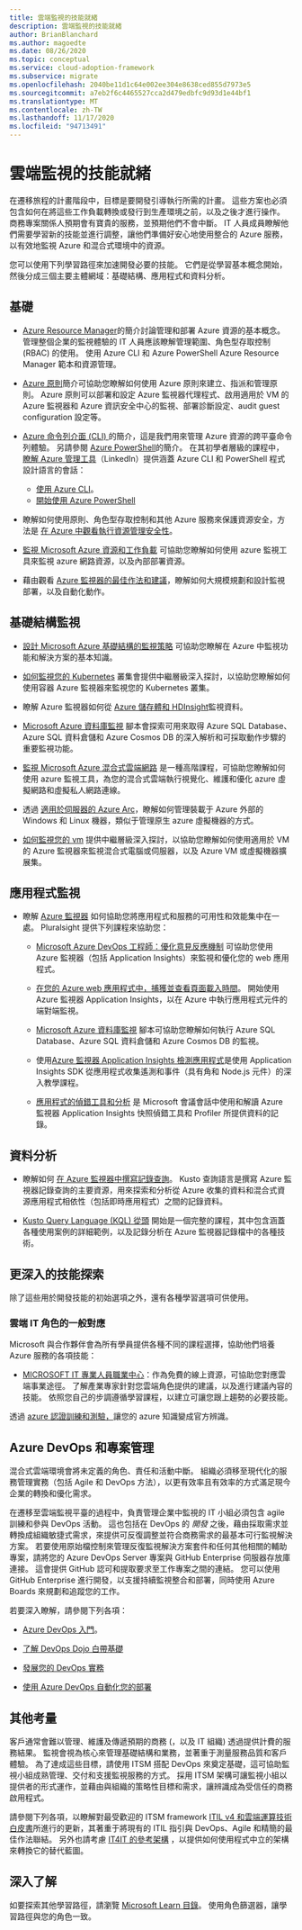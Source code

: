 ```yaml
---
title: 雲端監視的技能就緒
description: 雲端監視的技能就緒
author: BrianBlanchard
ms.author: magoedte
ms.date: 08/26/2020
ms.topic: conceptual
ms.service: cloud-adoption-framework
ms.subservice: migrate
ms.openlocfilehash: 2040be11d1c64e002ee304e8638ced855d7973e5
ms.sourcegitcommit: a7eb2f6c4465527cca2d479edbfc9d93d1e44bf1
ms.translationtype: MT
ms.contentlocale: zh-TW
ms.lasthandoff: 11/17/2020
ms.locfileid: "94713491"
---
```

<!-- cSpell:ignore kusto ITIL -->

# <a name="skills-readiness-for-cloud-monitoring"></a>雲端監視的技能就緒

在遷移旅程的計畫階段中，目標是要開發引導執行所需的計畫。 這些方案也必須包含如何在將這些工作負載轉換或發行到生產環境之前，以及之後才進行操作。 商務專案關係人預期會有寶貴的服務，並預期他們不會中斷。 IT 人員成員瞭解他們需要學習新的技能並進行調整，讓他們準備好安心地使用整合的 Azure 服務，以有效地監視 Azure 和混合式環境中的資源。

您可以使用下列學習路徑來加速開發必要的技能。 它們是從學習基本概念開始，然後分成三個主要主體網域：基礎結構、應用程式和資料分析。

## <a name="fundamentals"></a>基礎

- [Azure Resource Manager](/azure/azure-resource-manager/management/overview)的簡介討論管理和部署 Azure 資源的基本概念。 管理整個企業的監視體驗的 IT 人員應該瞭解管理範圍、角色型存取控制 (RBAC) 的使用。 使用 Azure CLI 和 Azure PowerShell Azure Resource Manager 範本和資源管理。

- [Azure 原則](/azure/governance/policy/overview)簡介可協助您瞭解如何使用 Azure 原則來建立、指派和管理原則。 Azure 原則可以部署和設定 Azure 監視器代理程式、啟用適用於 VM 的 Azure 監視器和 Azure 資訊安全中心的監視、部署診斷設定、audit guest configuration 設定等。

- [Azure 命令列介面 (CLI) ](/cli/azure/get-started-with-azure-cli?view=azure-cli-latest)的簡介，這是我們用來管理 Azure 資源的跨平臺命令列體驗。 另請參閱 [Azure PowerShell](/powershell/azure/?view=azps-3.6.1)的簡介。 在其初學者層級的課程中， [瞭解 Azure 管理工具](https://www.linkedin.com/learning/learning-azure-management-tools)（LinkedIn）提供涵蓋 Azure CLI 和 PowerShell 程式設計語言的會話：

  - [使用 Azure CLI](https://www.linkedin.com/learning/learning-azure-management-tools/use-the-azure-cli)。
  - [開始使用 Azure PowerShell](https://www.linkedin.com/learning/learning-azure-management-tools/understand-azure-powershell)

- 瞭解如何使用原則、角色型存取控制和其他 Azure 服務來保護資源安全，方法是 [在 Azure 中觀看執行資源管理安全性](/learn/paths/implement-resource-mgmt-security)。

- [監視 Microsoft Azure 資源和工作負載](https://www.pluralsight.com/courses/microsoft-azure-resources-workloads-monitoring-update) 可協助您瞭解如何使用 azure 監視工具來監視 azure 網路資源，以及內部部署資源。

- 藉由觀看 [Azure 監視器的最佳作法和建議](https://www.youtube.com/watch?v=IWkqqahX_Ck&list=PLLasX02E8BPCDMuesOy2C0_TMFsoZWe_0&index=6)，瞭解如何大規模規劃和設計監視部署，以及自動化動作。

## <a name="infrastructure-monitoring"></a>基礎結構監視

- [設計 Microsoft Azure 基礎結構的監視策略](https://www.pluralsight.com/courses/microsoft-azure-monitoring-strategy-infrastructure-design-update) 可協助您瞭解在 Azure 中監視功能和解決方案的基本知識。

- [如何監視您的 Kubernetes](https://www.youtube.com/watch?time_continue=3&v=RjsNmapggPU&feature=emb_logo) 叢集會提供中繼層級深入探討，以協助您瞭解如何使用容器 Azure 監視器來監視您的 Kubernetes 叢集。

- 瞭解 Azure 監視器如何從 [Azure 儲存體和 HDInsight](https://www.pluralsight.com/courses/microsoft-azure-data-storage-monitoring)監視資料。

- [Microsoft Azure 資料庫監視](https://www.pluralsight.com/courses/microsoft-azure-database-playbook-monitoring) 腳本會探索可用來取得 Azure SQL Database、Azure SQL 資料倉儲和 Azure Cosmos DB 的深入解析和可採取動作步驟的重要監視功能。

- [監視 Microsoft Azure 混合式雲端網路](https://www.pluralsight.com/courses/microsoft-azure-hybrid-cloud-networks-monitoring) 是一種高階課程，可協助您瞭解如何使用 azure 監視工具，為您的混合式雲端執行視覺化、維護和優化 azure 虛擬網路和虛擬私人網路連線。

- 透過 [適用於伺服器的 Azure Arc](/azure/azure-arc/servers/overview)，瞭解如何管理裝載于 Azure 外部的 Windows 和 Linux 機器，類似于管理原生 azure 虛擬機器的方式。

- [如何監視您的 vm](https://www.youtube.com/watch?v=O7scXPrsM_0&list=PLLasX02E8BPCDMuesOy2C0_TMFsoZWe_0&index=6&t=0s) 提供中繼層級深入探討，以協助您瞭解如何使用適用於 VM 的 Azure 監視器來監視混合式電腦或伺服器，以及 Azure VM 或虛擬機器擴展集。

## <a name="application-monitoring"></a>應用程式監視

- 瞭解 [Azure 監視器](/azure/azure-monitor/overview) 如何協助您將應用程式和服務的可用性和效能集中在一處。 Pluralsight 提供下列課程來協助您：

  - [Microsoft Azure DevOps 工程師：優化意見反應機制](https://www.pluralsight.com/courses/microsoft-azure-optimize-feedback-mechanisms) 可協助您使用 Azure 監視器（包括 Application Insights）來監視和優化您的 web 應用程式。

  - [在您的 Azure web 應用程式中，捕獲並查看頁面載入時間](/learn/modules/capture-page-load-times-application-insights/)。 開始使用 Azure 監視器 Application Insights，以在 Azure 中執行應用程式元件的端對端監視。

  - [Microsoft Azure 資料庫監視](https://www.pluralsight.com/courses/microsoft-azure-database-playbook-monitoring) 腳本可協助您瞭解如何執行 Azure SQL Database、Azure SQL 資料倉儲和 Azure Cosmos DB 的監視。

  - 使用[Azure 監視器 Application Insights 檢測應用程式](https://app.pluralsight.com/library/courses/microsoft-azure-application-insights-web-application-instrument)是使用 Application Insights SDK 從應用程式收集遙測和事件（具有角和 Node.js 元件）的深入教學課程。

  - [應用程式的偵錯工具和分析](https://www.pluralsight.com/courses/devintersection-azureai-session-31) 是 Microsoft 會議會話中使用和解讀 Azure 監視器 Application Insights 快照偵錯工具和 Profiler 所提供資料的記錄。

## <a name="data-analysis"></a>資料分析

- 瞭解如何 [在 Azure 監視器中撰寫記錄查詢](/learn/modules/analyze-infrastructure-with-azure-monitor-logs/)。 Kusto 查詢語言是撰寫 Azure 監視器記錄查詢的主要資源，用來探索和分析從 Azure 收集的資料和混合式資源應用程式相依性（包括即時應用程式）之間的記錄資料。

- [Kusto Query Language (KQL) 從頭](https://www.pluralsight.com/courses/kusto-query-language-kql-from-scratch) 開始是一個完整的課程，其中包含涵蓋各種使用案例的詳細範例，以及記錄分析在 Azure 監視器記錄檔中的各種技術。

## <a name="deeper-skills-exploration"></a>更深入的技能探索

除了這些用於開發技能的初始選項之外，還有各種學習選項可供使用。

### <a name="typical-mappings-of-cloud-it-roles"></a>雲端 IT 角色的一般對應

Microsoft 與合作夥伴會為所有學員提供各種不同的課程選擇，協助他們培養 Azure 服務的各項技能：

- [MICROSOFT IT 專業人員職業中心](https://www.microsoft.com/itpro)：作為免費的線上資源，可協助您對應雲端事業途徑。 了解產業專家針對您雲端角色提供的建議，以及進行建議內容的技能。 依照您自己的步調遵循學習課程，以建立可讓您跟上趨勢的必要技能。

透過 [azure 認證訓練和測驗，](https://www.microsoft.com/learning/certification-overview.aspx)讓您的 azure 知識變成官方辨識。

## <a name="azure-devops-and-project-management"></a>Azure DevOps 和專案管理

混合式雲端環境會將未定義的角色、責任和活動中斷。 組織必須移至現代化的服務管理實務（包括 Agile 和 DevOps 方法），以更有效率且有效率的方式滿足現今企業的轉換和優化需求。

在遷移至雲端監視平臺的過程中，負責管理企業中監視的 IT 小組必須包含 agile 訓練和參與 DevOps 活動。 這也包括在 DevOps 的 _開發_ 之後，藉由採取需求並轉換成組織敏捷式需求，來提供可反復調整並符合商務需求的最基本可行監視解決方案。 若要使用原始檔控制來管理反復監視解決方案套件和任何其他相關的輔助專案，請將您的 Azure DevOps Server 專案與 GitHub Enterprise 伺服器存放庫連接。 這會提供 GitHub 認可和提取要求至工作專案之間的連結。 您可以使用 GitHub Enterprise 進行開發，以支援持續監視整合和部署，同時使用 Azure Boards 來規劃和追蹤您的工作。

若要深入瞭解，請參閱下列各項：

- [Azure DevOps 入門](/learn/modules/get-started-with-devops)。

- [了解 DevOps Dojo 白帶基礎](/learn/paths/devops-dojo-white-belt-foundation)

- [發展您的 DevOps 實務](/learn/paths/evolve-your-devops-practices)

- [使用 Azure DevOps 自動化您的部署](/learn/paths/automate-deployments-azure-devops)

## <a name="other-considerations"></a>其他考量

客戶通常會難以管理、維護及傳遞預期的商務 (，以及 IT 組織) 透過提供計費的服務結果。 監視會視為核心來管理基礎結構和業務，並著重于測量服務品質和客戶體驗。 為了達成這些目標，請使用 ITSM 搭配 DevOps 來奠定基礎，這可協助監視小組成熟管理、交付和支援監視服務的方式。 採用 ITSM 架構可讓監視小組以提供者的形式運作，並藉由與組織的策略性目標和需求，讓辨識成為受信任的商務啟用程式。

請參閱下列各項，以瞭解對最受歡迎的 ITSM framework [ITIL v4 和雲端運算技術白皮書](https://www.axelos.com/case-studies-and-white-papers/itil-4-and-the-cloud)所進行的更新，其著重于將現有的 ITIL 指引與 DevOps、Agile 和精簡的最佳作法聯結。 另外也請考慮 [IT4IT 的參考架構](https://www.opengroup.org/it4it) ，以提供如何使用程式中立的架構來轉換它的替代藍圖。

## <a name="learn-more"></a>深入了解

如要探索其他學習路徑，請瀏覽 [Microsoft Learn 目錄](/learn/browse)。 使用角色篩選器，讓學習路徑與您的角色一致。
